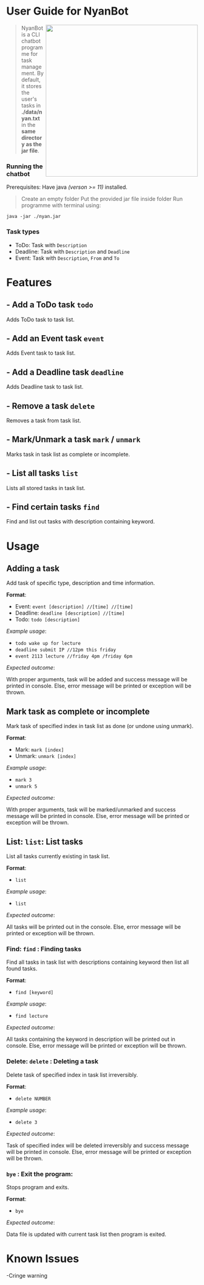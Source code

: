 # User Guide for NyanBot
<img align="right" width="400" src="https://github.com/blackmirag3/NyanBot/assets/78994143/4e1b51ff-165c-4b3b-934b-301e1c2e1800">

> NyanBot is a CLI chatbot programme for task management. By default, it stores the user's tasks in **./data/nyan.txt** in the **same directory as the jar file**.

### Running the chatbot

Prerequisites: Have java *(verson >= 11)* installed.

> Create an empty folder
> Put the provided jar file inside folder
> Run programme with terminal using:
```
java -jar ./nyan.jar
```

### Task types

- ToDo: Task with ```Description```
- Deadline: Task with ```Description``` and ```Deadline```
- Event: Task with ```Description```, ```From``` and ```To```

# Features

## - Add a ToDo task ```todo```

Adds ToDo task to task list.

## - Add an Event task ```event```

Adds Event task to task list.

## - Add a Deadline task ```deadline```

Adds Deadline task to task list.

## - Remove a task ```delete```

Removes a task from task list.

## - Mark/Unmark a task ```mark``` / ```unmark```

Marks task in task list as complete or incomplete.

## - List all tasks ```list```

Lists all stored tasks in task list.

## - Find certain tasks ```find```

Find and list out tasks with description containing keyword.


# Usage

## Adding a task

Add task of specific type, description and time information.

**Format**:
- Event: ```event [description] //[time] //[time]```
- Deadline: ```deadline [description] //[time]```
- Todo: ```todo [description]```

*Example usage*:

- ```todo wake up for lecture```
- ```deadline submit IP //12pm this friday```
- ```event 2113 lecture //friday 4pm /friday 6pm```

*Expected outcome*:

With proper arguments, task will be added and success message will be printed in console.
Else, error message will be printed or exception will be thrown.

## Mark task as complete or incomplete

Mark task of specified index in task list as done (or undone using unmark).

**Format**:
- Mark: ```mark [index]```
- Unmark: ```unmark [index]```

*Example usage*:

- ```mark 3```
- ```unmark 5```

*Expected outcome*:

With proper arguments, task will be marked/unmarked and success message will be printed in console.
Else, error message will be printed or exception will be thrown.

## List: ```list```: List tasks

List all tasks currently existing in task list.

**Format**:
- ```list```

*Example usage*:

- ```list```

*Expected outcome*:

All tasks will be printed out in the console.
Else, error message will be printed or exception will be thrown.

### Find: ```find``` : Finding tasks

Find all tasks in task list with descriptions containing keyword then list all found tasks.

**Format**:
- ```find [keyword]```

*Example usage*:

- ```find lecture```

*Expected outcome*:

All tasks containing the keyword in description will be printed out in console.
Else, error message will be printed or exception will be thrown.

### Delete: ```delete``` : Deleting a task

Delete task of specified index in task list irreversibly.

**Format**:
- ```delete NUMBER```

*Example usage*:

- ```delete 3```

*Expected outcome*:

Task of specified index will be deleted irreversibly and success message will be printed in console.
Else, error message will be printed or exception will be thrown.

### ```bye``` : Exit the program:

Stops program and exits.

**Format**:
- ```bye```

*Expected outcome*:

Data file is updated with current task list then program is exited.

# Known Issues
-Cringe warning



